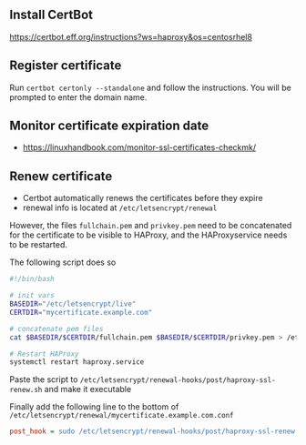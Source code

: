 ## Install CertBot

https://certbot.eff.org/instructions?ws=haproxy&os=centosrhel8

## Register certificate

Run `certbot certonly --standalone` and follow the instructions. You will be prompted to enter the domain name.

## Monitor certificate expiration date

* https://linuxhandbook.com/monitor-ssl-certificates-checkmk/

## Renew certificate

* Certbot automatically renews the certificates before they expire 
* renewal info is located at `/etc/letsencrypt/renewal`

However, the files `fullchain.pem` and `privkey.pem` need to be concatenated for the certificate to be visible to HAProxy, and the HAProxyservice needs to be restarted.

The following script does so
```bash
#!/bin/bash

# init vars
BASEDIR="/etc/letsencrypt/live"
CERTDIR="mycertificate.example.com"

# concatenate pem files
cat $BASEDIR/$CERTDIR/fullchain.pem $BASEDIR/$CERTDIR/privkey.pem > /etc/ssl/$CERTDIR.pem

# Restart HAProxy
systemctl restart haproxy.service
```

Paste the script to `/etc/letsencrypt/renewal-hooks/post/haproxy-ssl-renew.sh` and make it executable

Finally add the following line to the bottom of `/etc/letsencrypt/renewal/mycertificate.example.com.conf`

```ini
post_hook = sudo /etc/letsencrypt/renewal-hooks/post/haproxy-ssl-renew.sh
```